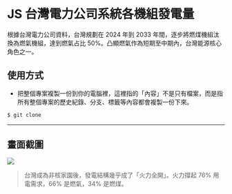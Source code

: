 # JS 台灣電力公司系統各機組發電量

根據台灣電力公司資料，台灣規劃在 2024 年到 2033 年間，逐步將燃煤機組汰換為燃氣機組，達到燃氣占比 50%。凸顯燃氣作為短期至中期內，台灣能源核心角色之一。

## 使用方式
- 把整個專案複製一份到你的電腦裡，這裡指的「內容」不是只有檔案，而是指所有整個專案的歷史紀錄、分支、標籤等內容都會複製一份下來。
```sh
$ git clone
```

----

## 畫面截圖
![](https://i.imgur.com/BbTjsB2.png)
> 台灣成為非核家園後，發電結構幾乎成了「火力全開」。火力撐起 76% 用電需求，66% 是燃氣，34% 是燃煤。
